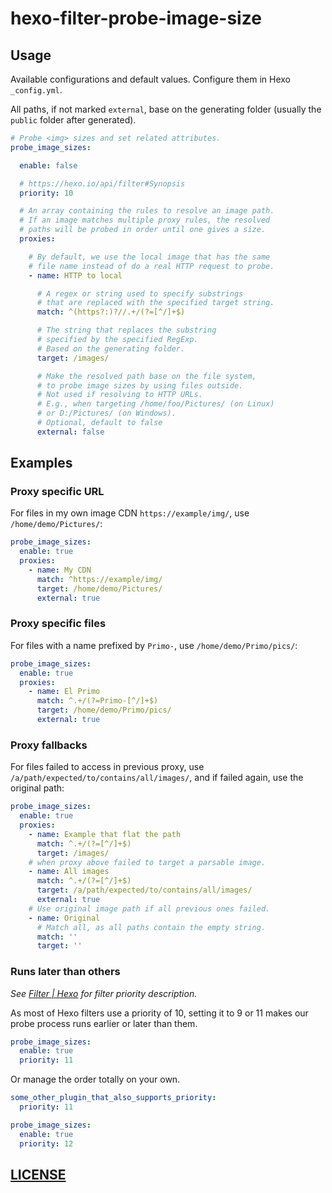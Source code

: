 # hexo-filter-probe-image-size

## Usage

Available configurations and default values. Configure them in Hexo `_config.yml`.

All paths, if not marked `external`, base on the generating folder (usually the `public` folder after generated).

```yaml
# Probe <img> sizes and set related attributes.
probe_image_sizes:

  enable: false

  # https://hexo.io/api/filter#Synopsis
  priority: 10

  # An array containing the rules to resolve an image path.
  # If an image matches multiple proxy rules, the resolved
  # paths will be probed in order until one gives a size.
  proxies:

    # By default, we use the local image that has the same
    # file name instead of do a real HTTP request to probe.
    - name: HTTP to local

      # A regex or string used to specify substrings
      # that are replaced with the specified target string.
      match: ^(https?:)?//.+/(?=[^/]+$)

      # The string that replaces the substring
      # specified by the specified RegExp.
      # Based on the generating folder.
      target: /images/

      # Make the resolved path base on the file system,
      # to probe image sizes by using files outside.
      # Not used if resolving to HTTP URLs.
      # E.g., when targeting /home/foo/Pictures/ (on Linux)
      # or D:/Pictures/ (on Windows).
      # Optional, default to false
      external: false
```

## Examples

### Proxy specific URL

For files in my own image CDN `https://example/img/`, use `/home/demo/Pictures/`:

```yaml
probe_image_sizes:
  enable: true
  proxies:
    - name: My CDN
      match: ^https://example/img/
      target: /home/demo/Pictures/
      external: true
```

### Proxy specific files

For files with a name prefixed by `Primo-`, use `/home/demo/Primo/pics/`:

```yaml
probe_image_sizes:
  enable: true
  proxies:
    - name: El Primo
      match: ^.+/(?=Primo-[^/]+$)
      target: /home/demo/Primo/pics/
      external: true
```

### Proxy fallbacks

For files failed to access in previous proxy, use `/a/path/expected/to/contains/all/images/`, and if failed again, use the original path:

```yaml
probe_image_sizes:
  enable: true
  proxies:
    - name: Example that flat the path
      match: ^.+/(?=[^/]+$)
      target: /images/
    # when proxy above failed to target a parsable image.
    - name: All images
      match: ^.+/(?=[^/]+$)
      target: /a/path/expected/to/contains/all/images/
      external: true
    # Use original image path if all previous ones failed.
    - name: Original
      # Match all, as all paths contain the empty string.
      match: ''
      target: ''
```

### Runs later than others

_See [Filter | Hexo](https://hexo.io/api/filter#Synopsis) for filter priority description._

As most of Hexo filters use a priority of 10, setting it to 9 or 11 makes our probe process runs earlier or later than them.

```yaml
probe_image_sizes:
  enable: true
  priority: 11
```

Or manage the order totally on your own.

```yaml
some_other_plugin_that_also_supports_priority:
  priority: 11

probe_image_sizes:
  enable: true
  priority: 12
```

## [LICENSE](LICENSE)
